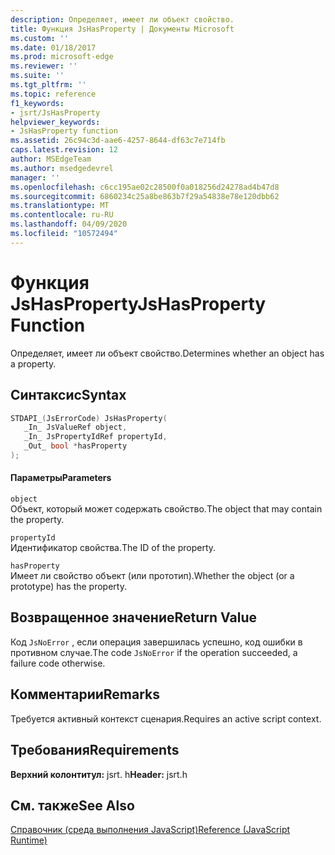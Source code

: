 ```yaml
---
description: Определяет, имеет ли объект свойство.
title: Функция JsHasProperty | Документы Microsoft
ms.custom: ''
ms.date: 01/18/2017
ms.prod: microsoft-edge
ms.reviewer: ''
ms.suite: ''
ms.tgt_pltfrm: ''
ms.topic: reference
f1_keywords:
- jsrt/JsHasProperty
helpviewer_keywords:
- JsHasProperty function
ms.assetid: 26c94c3d-aae6-4257-8644-df63c7e714fb
caps.latest.revision: 12
author: MSEdgeTeam
ms.author: msedgedevrel
manager: ''
ms.openlocfilehash: c6cc195ae02c28500f0a018256d24278ad4b47d8
ms.sourcegitcommit: 6860234c25a8be863b7f29a54838e78e120dbb62
ms.translationtype: MT
ms.contentlocale: ru-RU
ms.lasthandoff: 04/09/2020
ms.locfileid: "10572494"
---
```

# <span data-ttu-id="a9721-103">Функция JsHasProperty</span><span class="sxs-lookup"><span data-stu-id="a9721-103">JsHasProperty Function</span></span>
<span data-ttu-id="a9721-104">Определяет, имеет ли объект свойство.</span><span class="sxs-lookup"><span data-stu-id="a9721-104">Determines whether an object has a property.</span></span>  
  
## <span data-ttu-id="a9721-105">Синтаксис</span><span class="sxs-lookup"><span data-stu-id="a9721-105">Syntax</span></span>  
  
```cpp  
STDAPI_(JsErrorCode) JsHasProperty(  
   _In_ JsValueRef object,  
   _In_ JsPropertyIdRef propertyId,  
   _Out_ bool *hasProperty  
);  
```  
  
#### <span data-ttu-id="a9721-106">Параметры</span><span class="sxs-lookup"><span data-stu-id="a9721-106">Parameters</span></span>  
 `object`  
 <span data-ttu-id="a9721-107">Объект, который может содержать свойство.</span><span class="sxs-lookup"><span data-stu-id="a9721-107">The object that may contain the property.</span></span>  
  
 `propertyId`  
 <span data-ttu-id="a9721-108">Идентификатор свойства.</span><span class="sxs-lookup"><span data-stu-id="a9721-108">The ID of the property.</span></span>  
  
 `hasProperty`  
 <span data-ttu-id="a9721-109">Имеет ли свойство объект (или прототип).</span><span class="sxs-lookup"><span data-stu-id="a9721-109">Whether the object (or a prototype) has the property.</span></span>  
  
## <span data-ttu-id="a9721-110">Возвращенное значение</span><span class="sxs-lookup"><span data-stu-id="a9721-110">Return Value</span></span>  
 <span data-ttu-id="a9721-111">Код `JsNoError` , если операция завершилась успешно, код ошибки в противном случае.</span><span class="sxs-lookup"><span data-stu-id="a9721-111">The code `JsNoError` if the operation succeeded, a failure code otherwise.</span></span>  
  
## <span data-ttu-id="a9721-112">Комментарии</span><span class="sxs-lookup"><span data-stu-id="a9721-112">Remarks</span></span>  
 <span data-ttu-id="a9721-113">Требуется активный контекст сценария.</span><span class="sxs-lookup"><span data-stu-id="a9721-113">Requires an active script context.</span></span>  
  
## <span data-ttu-id="a9721-114">Требования</span><span class="sxs-lookup"><span data-stu-id="a9721-114">Requirements</span></span>  
 <span data-ttu-id="a9721-115">**Верхний колонтитул:** jsrt. h</span><span class="sxs-lookup"><span data-stu-id="a9721-115">**Header:** jsrt.h</span></span>  
  
## <span data-ttu-id="a9721-116">См. также</span><span class="sxs-lookup"><span data-stu-id="a9721-116">See Also</span></span>  
 [<span data-ttu-id="a9721-117">Справочник (среда выполнения JavaScript)</span><span class="sxs-lookup"><span data-stu-id="a9721-117">Reference (JavaScript Runtime)</span></span>](../chakra-hosting/reference-javascript-runtime.md)